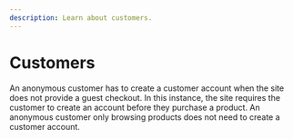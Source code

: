 ```yaml
---
description: Learn about customers.
---
```


# Customers

An anonymous customer has to create a customer account when the site does not provide a guest checkout. In this instance, the site requires the customer to create an account before they purchase a product. An anonymous customer only browsing products does not need to create a customer account.

